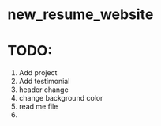 # new_resume_website
# TODO: 
1. Add project
2. Add testimonial
3. header change
4. change background color
5. read me file
6. 